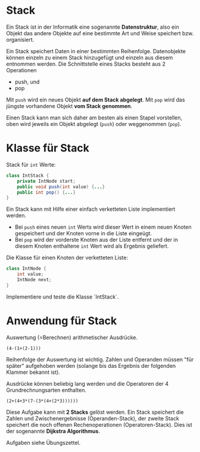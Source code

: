# Stack

Ein Stack ist in der Informatik eine sogenannte **Datenstruktur**, also ein Objekt das andere Objekte auf eine bestimmte Art und Weise speichert bzw. organisiert.

Ein Stack speichert Daten in einer bestimmten Reihenfolge. 
Datenobjekte können einzeln zu einem Stack hinzugefügt und einzeln aus diesem entnommen werden.
Die Schnittstelle eines Stacks besteht aus 2 Operationen

- push, und
- pop

Mit `push` wird ein neues Objekt **auf dem Stack abgelegt**. Mit `pop` wird das jüngste vorhandene Objekt **vom Stack genommen**.

Einen Stack kann man sich daher am besten als einen Stapel vorstellen, oben wird jeweils ein Objekt abgelegt (`push`) oder weggenommen (`pop`).

# Klasse für Stack

Stack für `int` Werte:

```java
class IntStack {
    private IntNode start;
    public void push(int value) {...}
    public int pop() {...}
}
```

Ein Stack kann mit Hilfe einer einfach verketteten Liste implementiert werden. 

- Bei `push` eines neuen `int` Werts wird dieser Wert in einem neuen Knoten gespeichert und der Knoten vorne in die Liste eingeügt.
- Bei `pop` wird der vorderste Knoten aus der Liste entfernt und der in diesem Knoten enthaltene `int` Wert wird als Ergebnis geliefert.


Die Klasse für einen Knoten der verketteten Liste:
```java
class IntNode {
    int value;
    IntNode next;
}
```

<div class='uebung' caption='Stack für int'>
Implementiere und teste die Klasse `IntStack`.
</div>


# Anwendung für Stack

Auswertung (=Berechnen) arithmetischer Ausdrücke.

```
(4-(1+(2-1)))
```

Reihenfolge der Auswertung ist wichtig.
Zahlen und Operanden müssen "für später" aufgehoben werden (solange bis das Ergebnis der folgenden Klammer bekannt ist).

Ausdrücke können beliebig lang werden und die Operatoren der 4 Grundrechnungsarten enthalten.

```
(2+(4+3*(7-(3*(4+(2*3))))))
```

Diese Aufgabe kann mit **2 Stacks** gelöst werden. Ein Stack speichert die Zahlen und Zwischenergebnisse (Operanden-Stack), der zweite Stack speichert die noch offenen Rechenoperationen (Operatoren-Stack).
Dies ist der sogenannte **Dijkstra Algorithmus**.

Aufgaben siehe Übungszettel.